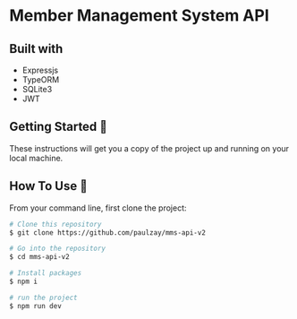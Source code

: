# Member Management System API

## Built with

* Expressjs
* TypeORM
* SQLite3
* JWT

## Getting Started 🚀

These instructions will get you a copy of the project up and running on your local machine.

## How To Use 🔧

From your command line, first clone the project:

```bash
# Clone this repository
$ git clone https://github.com/paulzay/mms-api-v2

# Go into the repository
$ cd mms-api-v2

# Install packages
$ npm i

# run the project
$ npm run dev

```

